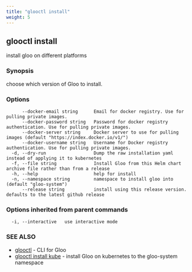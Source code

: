 ```yaml
---
title: "glooctl install"
weight: 5
---
```

## glooctl install

install gloo on different platforms

### Synopsis

choose which version of Gloo to install.

### Options

```
      --docker-email string      Email for docker registry. Use for pulling private images.
      --docker-password string   Password for docker registry authentication. Use for pulling private images.
      --docker-server string     Docker server to use for pulling images (default "https://index.docker.io/v1/")
      --docker-username string   Username for Docker registry authentication. Use for pulling private images.
  -d, --dry-run                  Dump the raw installation yaml instead of applying it to kubernetes
  -f, --file string              Install Gloo from this Helm chart archive file rather than from a release
  -h, --help                     help for install
  -n, --namespace string         namespace to install gloo into (default "gloo-system")
      --release string           install using this release version. defaults to the latest github release
```

### Options inherited from parent commands

```
  -i, --interactive   use interactive mode
```

### SEE ALSO

* [glooctl](../glooctl)	 - CLI for Gloo
* [glooctl install kube](../glooctl_install_kube)	 - install Gloo on kubernetes to the gloo-system namespace

